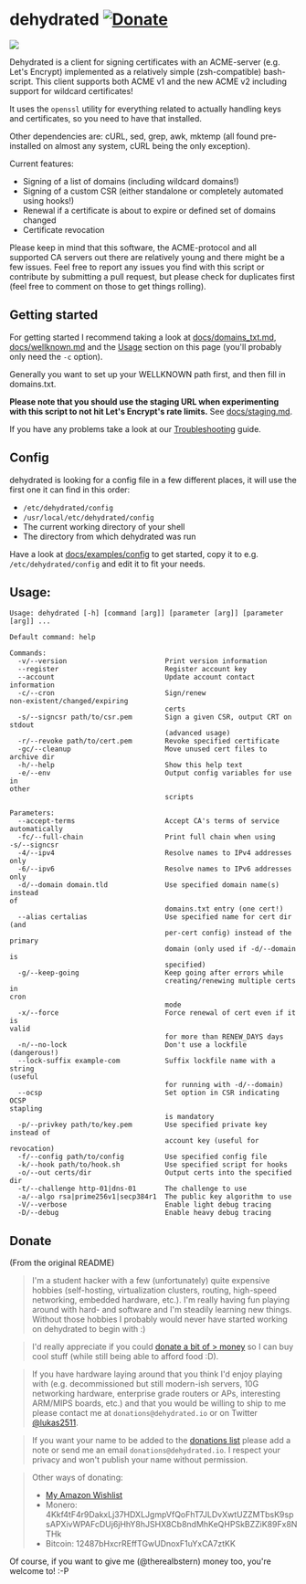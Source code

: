 # dehydrated [![Donate](https://img.shields.io/badge/Donate-PayPal-green.svg)](https://www.paypal.com/cgi-bin/webscr?cmd=_s-xclick&hosted_button_id=23P9DSJBTY7C8)

![](docs/logo.jpg)

Dehydrated is a client for signing certificates with an ACME-server (e.g. Let's Encrypt) implemented as a relatively simple (zsh-compatible) bash-script.
This client supports both ACME v1 and the new ACME v2 including support for wildcard certificates!

It uses the `openssl` utility for everything related to actually handling keys and certificates, so you need to have that installed.

Other dependencies are: cURL, sed, grep, awk, mktemp (all found pre-installed on almost any system, cURL being the only exception).

Current features:
- Signing of a list of domains (including wildcard domains!)
- Signing of a custom CSR (either standalone or completely automated using hooks!)
- Renewal if a certificate is about to expire or defined set of domains changed
- Certificate revocation

Please keep in mind that this software, the ACME-protocol and all supported CA servers out there are relatively young and there might be a few issues. Feel free to report any issues you find with this script or contribute by submitting a pull request,
but please check for duplicates first (feel free to comment on those to get things rolling).

## Getting started

For getting started I recommend taking a look at [docs/domains_txt.md](docs/domains_txt.md), [docs/wellknown.md](docs/wellknown.md) and the [Usage](#usage) section on this page (you'll probably only need the `-c` option).

Generally you want to set up your WELLKNOWN path first, and then fill in domains.txt.

**Please note that you should use the staging URL when experimenting with this script to not hit Let's Encrypt's rate limits.** See [docs/staging.md](docs/staging.md).

If you have any problems take a look at our [Troubleshooting](docs/troubleshooting.md) guide.

## Config

dehydrated is looking for a config file in a few different places, it will use the first one it can find in this order:

- `/etc/dehydrated/config`
- `/usr/local/etc/dehydrated/config`
- The current working directory of your shell
- The directory from which dehydrated was run

Have a look at [docs/examples/config](docs/examples/config) to get started, copy it to e.g. `/etc/dehydrated/config`
and edit it to fit your needs.

## Usage:

```text
Usage: dehydrated [-h] [command [arg]] [parameter [arg]] [parameter [arg]] ...

Default command: help

Commands:
  -v/--version                        Print version information
  --register                          Register account key
  --account                           Update account contact information
  -c/--cron                           Sign/renew
non-existent/changed/expiring
                                      certs
  -s/--signcsr path/to/csr.pem        Sign a given CSR, output CRT on stdout
                                      (advanced usage)
  -r/--revoke path/to/cert.pem        Revoke specified certificate
  -gc/--cleanup                       Move unused cert files to archive dir
  -h/--help                           Show this help text
  -e/--env                            Output config variables for use in
other
                                      scripts

Parameters:
  --accept-terms                      Accept CA's terms of service
automatically
  -fc/--full-chain                    Print full chain when using
-s/--signcsr
  -4/--ipv4                           Resolve names to IPv4 addresses only
  -6/--ipv6                           Resolve names to IPv6 addresses only
  -d/--domain domain.tld              Use specified domain name(s) instead
of
                                      domains.txt entry (one cert!)
  --alias certalias                   Use specified name for cert dir (and
                                      per-cert config) instead of the
primary
                                      domain (only used if -d/--domain is
                                      specified)
  -g/--keep-going                     Keep going after errors while
                                      creating/renewing multiple certs in
cron
                                      mode
  -x/--force                          Force renewal of cert even if it is
valid
                                      for more than RENEW_DAYS days
  -n/--no-lock                        Don't use a lockfile (dangerous!)
  --lock-suffix example-com           Suffix lockfile name with a string
(useful
                                      for running with -d/--domain)
  --ocsp                              Set option in CSR indicating OCSP
stapling
                                      is mandatory
  -p/--privkey path/to/key.pem        Use specified private key instead of
                                      account key (useful for revocation)
  -f/--config path/to/config          Use specified config file
  -k/--hook path/to/hook.sh           Use specified script for hooks
  -o/--out certs/dir                  Output certs into the specified dir
  -t/--challenge http-01|dns-01       The challenge to use
  -a/--algo rsa|prime256v1|secp384r1  The public key algorithm to use
  -V/--verbose                        Enable light debug tracing
  -D/--debug                          Enable heavy debug tracing
```

## Donate

(From the original README)

> I'm a student hacker with a few (unfortunately) quite expensive hobbies
> (self-hosting, virtualization clusters, routing, high-speed networking,
> embedded hardware, etc.).  I'm really having fun playing around with hard-
> and software and I'm steadily learning new things.  Without those hobbies
> I probably would never have started working on dehydrated to begin with :)

> I'd really appreciate if you could [donate a bit of > money](https://www.paypal.com/cgi-bin/webscr?cmd=_s-xclick&hosted_button_id=23P9DSJBTY7C8)
> so I can buy cool stuff (while still being able to afford food :D).  

> If you have hardware laying around that you think I'd enjoy playing with
> (e.g. decommissioned but still modern-ish servers, 10G networking
> hardware, enterprise grade routers or APs, interesting ARM/MIPS boards,
> etc.) and that you would be willing to ship to me please contact me at
> `donations@dehydrated.io` or on Twitter
> [@lukas2511](https://twitter.com/lukas2511).

> If you want your name to be added to the [donations
> list](https://dehydrated.io/donations.html) please add a note or send me
> an email `donations@dehydrated.io`. I respect your privacy and won't
> publish your name without permission.

> Other ways of donating:
>  - [My Amazon Wishlist](http://www.amazon.de/registry/wishlist/1TUCFJK35IO4Q)
>  - Monero: 4Kkf4tF4r9DakxLj37HDXLJgmpVfQoFhT7JLDvXwtUZZMTbsK9spsAPXivWPAFcDUj6jHhY8hJSHX8Cb8ndMhKeQHPSkBZZiK89Fx8NTHk
>  - Bitcoin: 12487bHxcrREffTGwUDnoxF1uYxCA7ztKK

Of course, if you want to give me (@therealbstern) money too, you're welcome
to!  :-P
